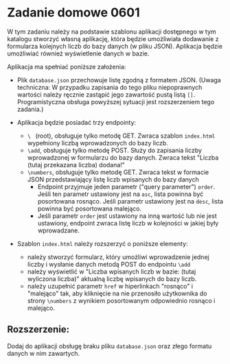 # Zadanie domowe 0601

W tym zadaniu należy na podstawie szablonu aplikacji dostępnego w tym katalogu stworzyć własną aplikację, która będzie
umożliwiała dodawanie z formularza kolejnych liczb do bazy danych (w pliku JSON). Aplikacja będzie umożliwiać również
wyświetlenie danych w bazie.

Aplikacja ma spełniać poniższe założenia:

- Plik `database.json` przechowuje listę zgodną z formatem JSON. (Uwaga techniczna: W przypadku zapisania do tego pliku
  niepoprawnych wartości należy ręcznie zastąpić jego zawartość pustą listą `[]`. Programistyczna obsługa powyższej
  sytuacji jest rozszerzeniem tego zadania.)

- Aplikacja będzie posiadać trzy endpointy:
    - `\ ` (root), obsługuje tylko metodę GET. Zwraca szablon `index.html` wypełniony liczbą wprowadzonych do bazy
      liczb.
    - `\add`, obsługuje tylko metodę POST. Służy do zapisania liczby wprowadzonej w formularzu do bazy danych. Zwraca
      tekst "Liczba (tutaj przekazana liczba) dodana!"
    - `\numbers`, obsługuje tylko metodę GET. Zwraca tekst w formacie JSON przedstawiający listę liczb wpisanych do bazy
      danych
        - Endpoint przyjmuje jeden parametr ("query parameter") `order`. Jeśli ten parametr ustawiony jest na `asc`,
          lista powinna być posortowana rosnąco. Jeśli parametr ustawiony jest na `desc`, lista powinna być posortowana
          malejąco.
        - Jeśli parametr `order` jest ustawiony na inną wartość lub nie jest ustawiony, endpoint zwraca listę liczb w
          kolejności w jakiej były wprowadzane.

- Szablon `index.html` należy rozszerzyć o poniższe elementy:
    - należy stworzyć formularz, który umożliwi wprowadzenie jednej liczby i wysłanie danych metodą POST do
      endpointu `\add`
    - należy wyświetlić w "Liczba wpisanych liczb w bazie: (tutaj wyliczona liczba)" aktualną liczbę wpisanych do bazy
      liczb.
    - należy uzupełnić parametr `href` w hiperlinkach "rosnąco" i "malejąco" tak, aby kliknięcie na nie przenosiło
      użytkownika do strony `\numbers` z wynikiem posortowanym odpowiednio rosnąco i malejąco.

## Rozszerzenie:

Dodaj do aplikacji obsługę braku pliku `database.json` oraz złego formatu danych w nim zawartych.
